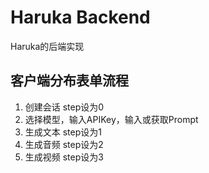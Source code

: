 # Haruka Backend
Haruka的后端实现

## 客户端分布表单流程
1. 创建会话 step设为0
2. 选择模型，输入APIKey，输入或获取Prompt
3. 生成文本 step设为1
4. 生成音频 step设为2
5. 生成视频 step设为3